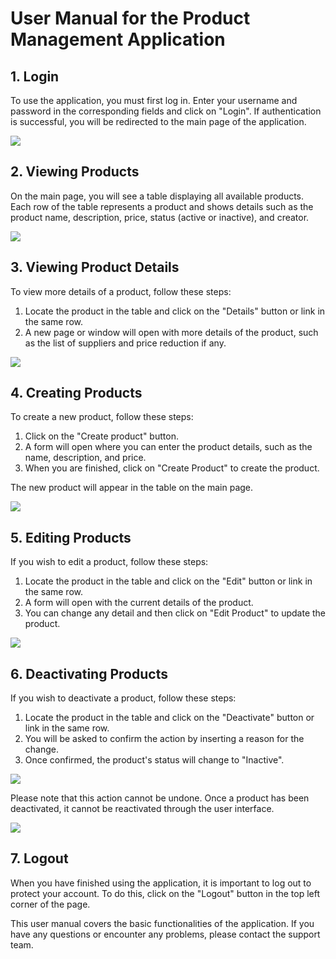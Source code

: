 # User Manual for the Product Management Application

## 1. Login

To use the application, you must first log in. Enter your username and password in the corresponding fields and click on "Login". If authentication is successful, you will be redirected to the main page of the application.

![](https://github.com/victorrmc/ClienteReact/blob/main/UserManual/img/Login.png)
## 2. Viewing Products

On the main page, you will see a table displaying all available products. Each row of the table represents a product and shows details such as the product name, description, price, status (active or inactive), and creator.

![](https://github.com/victorrmc/ClienteReact/blob/main/UserManual/img/Table.png)
## 3. Viewing Product Details

To view more details of a product, follow these steps:

1. Locate the product in the table and click on the "Details" button or link in the same row.
2. A new page or window will open with more details of the product, such as the list of suppliers and price reduction if any.

![](https://github.com/victorrmc/ClienteReact/blob/main/UserManual/img/DetailsProduct.png)
## 4. Creating Products

To create a new product, follow these steps:

1. Click on the "Create product" button.
2. A form will open where you can enter the product details, such as the name, description, and price.
3. When you are finished, click on "Create Product" to create the product.

The new product will appear in the table on the main page.

![](https://github.com/victorrmc/ClienteReact/blob/main/UserManual/img/CreateProduct.png)
## 5. Editing Products

If you wish to edit a product, follow these steps:

1. Locate the product in the table and click on the "Edit" button or link in the same row.
2. A form will open with the current details of the product.
3. You can change any detail and then click on "Edit Product" to update the product.

![](https://github.com/victorrmc/ClienteReact/blob/main/UserManual/img/EditProduct.png)
## 6. Deactivating Products

If you wish to deactivate a product, follow these steps:

1. Locate the product in the table and click on the "Deactivate" button or link in the same row.
2. You will be asked to confirm the action by inserting a reason for the change.
3. Once confirmed, the product's status will change to "Inactive".

![](https://github.com/victorrmc/ClienteReact/blob/main/UserManual/img/DesactiveModal.png)

Please note that this action cannot be undone. Once a product has been deactivated, it cannot be reactivated through the user interface.

![](https://github.com/victorrmc/ClienteReact/blob/main/UserManual/img/TableChanged.png)
## 7. Logout

When you have finished using the application, it is important to log out to protect your account. To do this, click on the "Logout" button in the top left corner of the page.

This user manual covers the basic functionalities of the application. If you have any questions or encounter any problems, please contact the support team.
